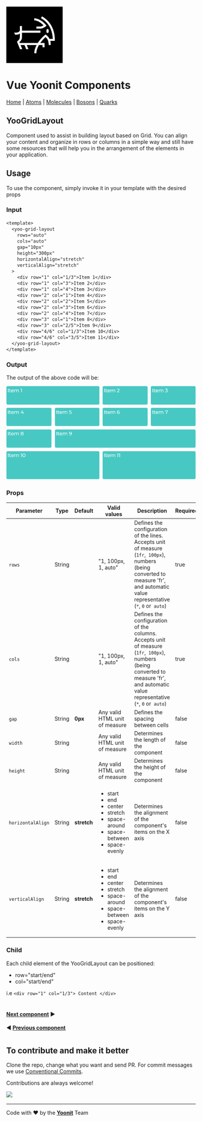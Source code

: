 [<img src="../../../assets/yoonit-icon.jpg" width="150">](https://github.com/Yoonit-Labs/vue-yoonit-components)

# Vue Yoonit Components

[Home](https://github.com/Yoonit-Labs/vue-yoonit-components) | [Atoms](https://github.com/Yoonit-Labs/vue-yoonit-components/blob/feature/readme/README.md#atoms) | [Molecules](https://github.com/Yoonit-Labs/vue-yoonit-components/blob/feature/readme/README.md#molecules) | [Bosons](https://github.com/Yoonit-Labs/vue-yoonit-components/blob/feature/readme/README.md#bosons) | [Quarks](https://github.com/Yoonit-Labs/vue-yoonit-components/blob/feature/readme/README.md#quarks)

## YooGridLayout

Component used to assist in building layout based on Grid. You can align your content and organize in rows or columns in a simple way and still have some resources that will help you in the arrangement of the elements in your application.

## Usage

To use the component, simply invoke it in your template with the desired props

### Input
```vue
<template>
  <yoo-grid-layout
    rows="auto"
    cols="auto"
    gap="10px"
    height="300px"
    horizontalAlign="stretch"
    verticalAlign="stretch"
  >
    <div row="1" col="1/3">Item 1</div>
    <div row="1" col="3">Item 2</div>
    <div row="1" col="4">Item 3</div>
    <div row="2" col="1">Item 4</div>
    <div row="2" col="2">Item 5</div>
    <div row="2" col="3">Item 6</div>
    <div row="2" col="4">Item 7</div>
    <div row="3" col="1">Item 8</div>
    <div row="3" col="2/5">Item 9</div>
    <div row="4/6" col="1/3">Item 10</div>
    <div row="4/6" col="3/5">Item 11</div>
  </yoo-grid-layout>
</template>
```
### Output

The output of the above code will be:

<img src="../../../../public/readme-img/gridlayout.png" alt="Example for YooGridLayout component">

### Props

| Parameter     | Type    | Default     | Valid values                                            | Description                                   | Required
|---------------|---------|-------------|---------------------------------------------------------|-----------------------------------------------|---------
| `rows`        | String  |             | "1, 100px, 1, auto"                                     | Defines the configuration of the lines. Accepts unit of measure (`1fr`,` 100px`), numbers (being converted to measure 'fr', and automatic value representative (`*`, `0` or` auto`) | true
| `cols`        | String  |             | "1, 100px, 1, auto" | Defines the configuration of the columns. Accepts unit of measure (`1fr`,` 100px`), numbers (being converted to measure 'fr', and automatic value representative (`*`, `0` or` auto`) | true
| `gap`         | String  | **0px**     | Any valid HTML unit of measure                          | Defines the spacing between cells             | false
| `width`       | String  |             | Any valid HTML unit of measure                          | Determines the length of the component        | false
| `height`      | String  |             | Any valid HTML unit of measure                          | Determines the height of the component        | false
| `horizontalAlign` | String | **stretch** | <ul><li>start</li><li>end</li><li>center</li><li>stretch</li><li>space-around</li><li>space-between</li><li>space-evenly</li></ul> | Determines the alignment of the component's items on the X axis | false
| `verticalAlign` | String | **stretch** | <ul><li>start</li><li>end</li><li>center</li><li>stretch</li><li>space-around</li><li>space-between</li><li>space-evenly</li></ul> | Determines the alignment of the component's items on the Y axis | false

### Child

Each child element of the YooGridLayout can be positioned:

- row="start/end"
- col="start/end"

i.e `<div row="1" col="1/3"> Content </div>`

#
 
 #### [**Next component**](../ScrollView/README.md) :arrow_forward:
 
 #### :arrow_backward: [**Previous component**](../FlexLayout/README.md)
#
## To contribute and make it better

Clone the repo, change what you want and send PR.
For commit messages we use <a href="https://www.conventionalcommits.org/">Conventional Commits</a>.

Contributions are always welcome!

<a href="https://github.com/Yoonit-Labs/vue-yoonit-components/graphs/contributors">
  <img src="https://contrib.rocks/image?repo=Yoonit-Labs/vue-yoonit-components" />
</a>
  
---  

Code with ❤ by the [**Yoonit**](https://yoonit.dev/) Team
